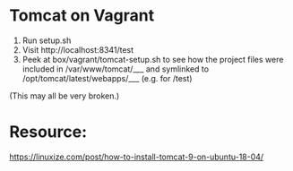 # Tomcat on Vagrant

1. Run setup.sh
1. Visit http://localhost:8341/test
1. Peek at box/vagrant/tomcat-setup.sh to see how the project files were included in /var/www/tomcat/___ and symlinked to /opt/tomcat/latest/webapps/___ (e.g. for /test)

(This may all be very broken.)

# Resource:

https://linuxize.com/post/how-to-install-tomcat-9-on-ubuntu-18-04/
